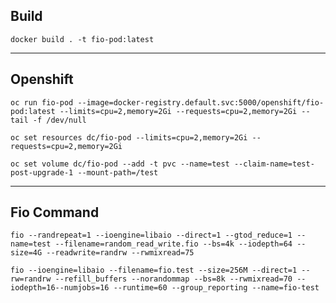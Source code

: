 ## Build

`docker build . -t fio-pod:latest`

---

## Openshift

`oc run fio-pod --image=docker-registry.default.svc:5000/openshift/fio-pod:latest --limits=cpu=2,memory=2Gi --requests=cpu=2,memory=2Gi -- tail -f /dev/null`

`oc set resources dc/fio-pod --limits=cpu=2,memory=2Gi --requests=cpu=2,memory=2Gi`

`oc set volume dc/fio-pod --add -t pvc --name=test --claim-name=test-post-upgrade-1 --mount-path=/test`

---

## Fio Command

`fio --randrepeat=1 --ioengine=libaio --direct=1 --gtod_reduce=1 --name=test --filename=random_read_write.fio --bs=4k --iodepth=64 --size=4G --readwrite=randrw --rwmixread=75`

`fio --ioengine=libaio --filename=fio.test --size=256M --direct=1 --rw=randrw --refill_buffers --norandommap --bs=8k --rwmixread=70 --iodepth=16--numjobs=16 --runtime=60 --group_reporting --name=fio-test`
